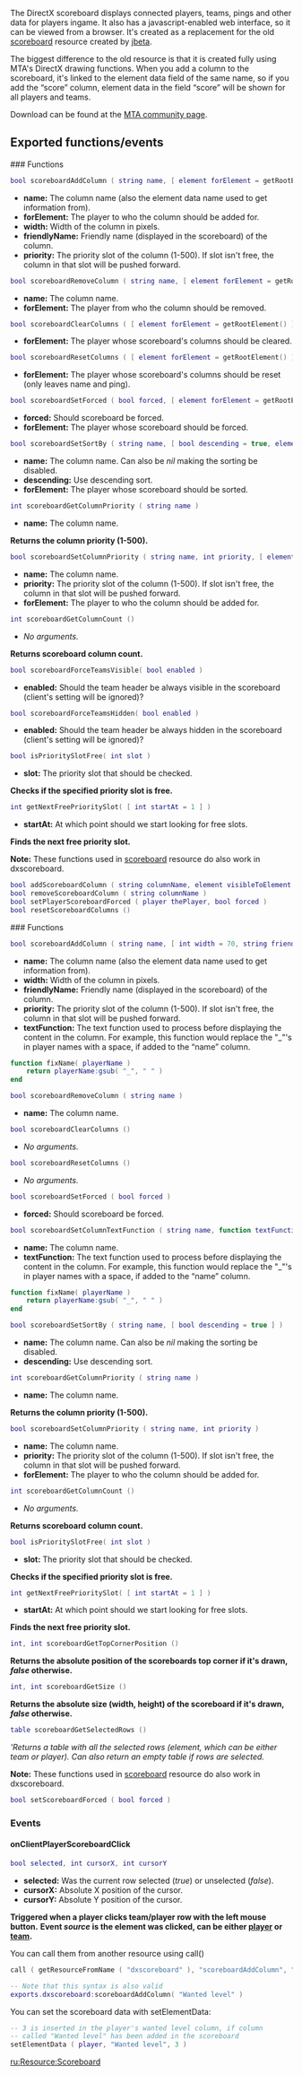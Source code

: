 The DirectX scoreboard displays connected players, teams, pings and other data for players ingame. It also has a javascript-enabled web interface, so it can be viewed from a browser. It's created as a replacement for the old [scoreboard](/docs/resource:oldscoreboard.md "wikilink") resource created by [jbeta](/docs/user:jbeta.md "wikilink").

The biggest difference to the old resource is that it is created fully using MTA's DirectX drawing functions. When you add a column to the scoreboard, it's linked to the element data field of the same name, so if you add the “score” column, element data in the field “score” will be shown for all players and teams.

Download can be found at the [MTA community page](http://community.mtasa.com/index.php?p=resources&s=details&id=419).

Exported functions/events
-------------------------

<section name="Server" class="server" show="true">
### Functions

``` lua
bool scoreboardAddColumn ( string name, [ element forElement = getRootElement(), int width = 70, string friendlyName = name, int priority = slot after "name" column ] )
```

-   **name:** The column name (also the element data name used to get information from).
-   **forElement:** The player to who the column should be added for.
-   **width:** Width of the column in pixels.
-   **friendlyName:** Friendly name (displayed in the scoreboard) of the column.
-   **priority:** The priority slot of the column (1-500). If slot isn't free, the column in that slot will be pushed forward.

``` lua
bool scoreboardRemoveColumn ( string name, [ element forElement = getRootElement() ] )
```

-   **name:** The column name.
-   **forElement:** The player from who the column should be removed.

``` lua
bool scoreboardClearColumns ( [ element forElement = getRootElement() ] )
```

-   **forElement:** The player whose scoreboard's columns should be cleared.

``` lua
bool scoreboardResetColumns ( [ element forElement = getRootElement() ] )
```

-   **forElement:** The player whose scoreboard's columns should be reset (only leaves name and ping).

``` lua
bool scoreboardSetForced ( bool forced, [ element forElement = getRootElement() ] )
```

-   **forced:** Should scoreboard be forced.
-   **forElement:** The player whose scoreboard should be forced.

``` lua
bool scoreboardSetSortBy ( string name, [ bool descending = true, element forElement = getRootElement() ] )
```

-   **name:** The column name. Can also be *nil* making the sorting be disabled.
-   **descending:** Use descending sort.
-   **forElement:** The player whose scoreboard should be sorted.

``` lua
int scoreboardGetColumnPriority ( string name )
```

-   **name:** The column name.

**Returns the column priority (1-500).**

``` lua
bool scoreboardSetColumnPriority ( string name, int priority, [ element forElement = getRootElement() ] )
```

-   **name:** The column name.
-   **priority:** The priority slot of the column (1-500). If slot isn't free, the column in that slot will be pushed forward.
-   **forElement:** The player to who the column should be added for.

``` lua
int scoreboardGetColumnCount ()
```

-   *No arguments.*

**Returns scoreboard column count.**

``` lua
bool scoreboardForceTeamsVisible( bool enabled )
```

-   **enabled:** Should the team header be always visible in the scoreboard (client's setting will be ignored)?

``` lua
bool scoreboardForceTeamsHidden( bool enabled )
```

-   **enabled:** Should the team header be always hidden in the scoreboard (client's setting will be ignored)?

``` lua
bool isPrioritySlotFree( int slot )
```

-   **slot:** The priority slot that should be checked.

**Checks if the specified priority slot is free.**

``` lua
int getNextFreePrioritySlot( [ int startAt = 1 ] )
```

-   **startAt:** At which point should we start looking for free slots.

**Finds the next free priority slot.**

**Note:** These functions used in [scoreboard](/docs/scoreboard.md "wikilink") resource do also work in dxscoreboard.

``` lua
bool addScoreboardColumn ( string columnName, element visibleToElement, int columnPosition, float columnSize )
bool removeScoreboardColumn ( string columnName )
bool setPlayerScoreboardForced ( player thePlayer, bool forced )
bool resetScoreboardColumns ()
```

</section>
<section name="Client" class="client" show="true">
### Functions

``` lua
bool scoreboardAddColumn ( string name, [ int width = 70, string friendlyName = name, int priority = slot after "name" column, function textFunction = nil ] )
```

-   **name:** The column name (also the element data name used to get information from).
-   **width:** Width of the column in pixels.
-   **friendlyName:** Friendly name (displayed in the scoreboard) of the column.
-   **priority:** The priority slot of the column (1-500). If slot isn't free, the column in that slot will be pushed forward.
-   **textFunction:** The text function used to process before displaying the content in the column. For example, this function would replace the "\_"'s in player names with a space, if added to the “name” column.

``` lua
function fixName( playerName )
    return playerName:gsub( "_", " " )
end
```

``` lua
bool scoreboardRemoveColumn ( string name )
```

-   **name:** The column name.

``` lua
bool scoreboardClearColumns ()
```

-   *No arguments.*

``` lua
bool scoreboardResetColumns ()
```

-   *No arguments.*

``` lua
bool scoreboardSetForced ( bool forced )
```

-   **forced:** Should scoreboard be forced.

``` lua
bool scoreboardSetColumnTextFunction ( string name, function textFunction )
```

-   **name:** The column name.
-   **textFunction:** The text function used to process before displaying the content in the column. For example, this function would replace the "\_"'s in player names with a space, if added to the “name” column.

``` lua
function fixName( playerName )
    return playerName:gsub( "_", " " )
end
```

``` lua
bool scoreboardSetSortBy ( string name, [ bool descending = true ] )
```

-   **name:** The column name. Can also be *nil* making the sorting be disabled.
-   **descending:** Use descending sort.

``` lua
int scoreboardGetColumnPriority ( string name )
```

-   **name:** The column name.

**Returns the column priority (1-500).**

``` lua
bool scoreboardSetColumnPriority ( string name, int priority )
```

-   **name:** The column name.
-   **priority:** The priority slot of the column (1-500). If slot isn't free, the column in that slot will be pushed forward.
-   **forElement:** The player to who the column should be added for.

``` lua
int scoreboardGetColumnCount ()
```

-   *No arguments.*

**Returns scoreboard column count.**

``` lua
bool isPrioritySlotFree( int slot )
```

-   **slot:** The priority slot that should be checked.

**Checks if the specified priority slot is free.**

``` lua
int getNextFreePrioritySlot( [ int startAt = 1 ] )
```

-   **startAt:** At which point should we start looking for free slots.

**Finds the next free priority slot.**

``` lua
int, int scoreboardGetTopCornerPosition ()
```

**Returns the absolute position of the scoreboards top corner if it's drawn, *false* otherwise.**

``` lua
int, int scoreboardGetSize ()
```

**Returns the absolute size (width, height) of the scoreboard if it's drawn, *false* otherwise.**

``` lua
table scoreboardGetSelectedRows ()
```

*'Returns a table with all the selected rows (element, which can be either team or player). Can also return an empty table if rows are selected.*

**Note:** These functions used in [scoreboard](/docs/scoreboard.md "wikilink") resource do also work in dxscoreboard.

``` lua
bool setScoreboardForced ( bool forced )
```

### Events

#### onClientPlayerScoreboardClick

``` lua
bool selected, int cursorX, int cursorY
```

-   **selected:** Was the current row selected (*true*) or unselected (*false*).
-   **cursorX:** Absolute X position of the cursor.
-   **cursorY:** Absolute Y position of the cursor.

**Triggered when a player clicks team/player row with the left mouse button.**
**Event *source* is the element was clicked, can be either [player](/docs/player.md "wikilink") or [team](/docs/team.md "wikilink").**

</section>
You can call them from another resource using call()

``` lua
call ( getResourceFromName ( "dxscoreboard" ), "scoreboardAddColumn", "Wanted level" )

-- Note that this syntax is also valid
exports.dxscoreboard:scoreboardAddColumn( "Wanted level" )
```

You can set the scoreboard data with setElementData:

``` lua
-- 3 is inserted in the player's wanted level column, if column
-- called "Wanted level" has been added in the scoreboard
setElementData ( player, "Wanted level", 3 ) 
```

[ru:<Resource:Scoreboard>](/docs/ru:resource:scoreboard.md "wikilink")
